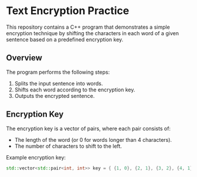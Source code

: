 # Text Encryption Practice

This repository contains a C++ program that demonstrates a simple encryption technique by shifting the characters in each word of a given sentence based on a predefined encryption key.

## Overview

The program performs the following steps:
1. Splits the input sentence into words.
2. Shifts each word according to the encryption key.
3. Outputs the encrypted sentence.

## Encryption Key

The encryption key is a vector of pairs, where each pair consists of:
- The length of the word (or 0 for words longer than 4 characters).
- The number of characters to shift to the left.

Example encryption key:
```cpp
std::vector<std::pair<int, int>> key = { {1, 0}, {2, 1}, {3, 2}, {4, 1}, {0, 3} };
